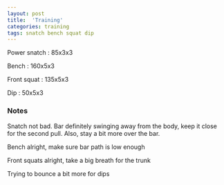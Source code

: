 ```yaml
---
layout: post
title:  'Training'
categories: training
tags: snatch bench squat dip
---
```


Power snatch :   85x3x3

Bench   :   160x5x3

Front squat   :   135x5x3

Dip  :   50x5x3

### Notes

Snatch not bad. Bar definitely swinging away from the body, keep it close for the second pull. Also, stay a bit more over the bar.

Bench alright, make sure bar path is low enough

Front squats alright, take a big breath for the trunk

Trying to bounce a bit more for dips
